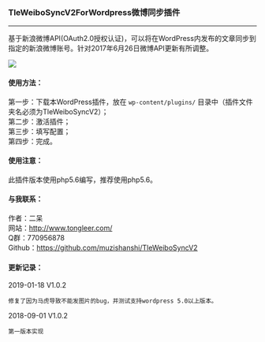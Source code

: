 ### TleWeiboSyncV2ForWordpress微博同步插件
---

基于新浪微博API(OAuth2.0授权认证)，可以将在WordPress内发布的文章同步到指定的新浪微博账号。针对2017年6月26日微博API更新有所调整。

<img src="http://me.tongleer.com/content/uploadfile/201706/008b1497454448.png">

#### 使用方法：
第一步：下载本WordPress插件，放在 `wp-content/plugins/` 目录中（插件文件夹名必须为TleWeiboSyncV2）；<br />
第二步：激活插件；<br />
第三步：填写配置；<br />
第四步：完成。

#### 使用注意：
此插件版本使用php5.6编写，推荐使用php5.6。

#### 与我联系：
作者：二呆<br />
网站：http://www.tongleer.com/<br />
Q群：770956878<br />
Github：https://github.com/muzishanshi/TleWeiboSyncV2

#### 更新记录：
2019-01-18 V1.0.2
	
	修复了因为马虎导致不能发图片的bug，并测试支持wordpress 5.0以上版本。

2018-09-01 V1.0.2

	第一版本实现
